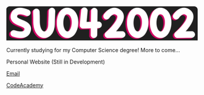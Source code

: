 ![SU042002](header.gif "SU042002")

Currently studying for my Computer Science degree! More to come...

Personal Website (Still in Development)

[Email](mailto:su042002@outlook.com "Email")

[CodeAcademy](https://www.codecademy.com/profiles/SU042002 "CodeAcademy")
